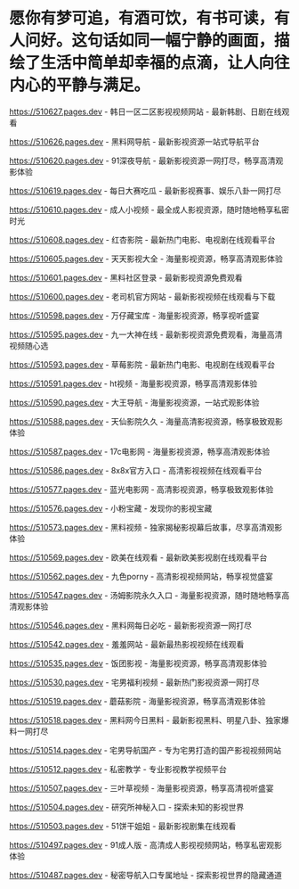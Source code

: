 # 愿你有梦可追，有酒可饮，有书可读，有人问好。这句话如同一幅宁静的画面，描绘了生活中简单却幸福的点滴，让人向往内心的平静与满足。

https://510627.pages.dev - 韩日一区二区影视视频网站 - 最新韩剧、日剧在线观看

https://510626.pages.dev - 黑料网导航 - 最新影视资源一站式导航平台

https://510620.pages.dev - 91深夜导航 - 最新影视资源一网打尽，畅享高清观影体验

https://510619.pages.dev - 每日大赛吃瓜 - 最新影视赛事、娱乐八卦一网打尽

https://510610.pages.dev - 成人小视频 - 最全成人影视资源，随时随地畅享私密时光

https://510608.pages.dev - 红杏影院 - 最新热门电影、电视剧在线观看平台

https://510605.pages.dev - 天天影视大全 - 海量影视资源，畅享高清观影体验

https://510601.pages.dev - 黑料社区登录 - 最新影视资源免费观看

https://510600.pages.dev - 老司机官方网站 - 最新影视视频在线观看与下载

https://510598.pages.dev - 万仔藏宝库 - 海量影视资源，畅享视听盛宴

https://510595.pages.dev - 九一大神在线 - 最新影视资源免费观看，海量高清视频随心选

https://510593.pages.dev - 草莓影院 - 最新热门电影、电视剧在线观看平台

https://510591.pages.dev - ht视频 - 海量影视资源，畅享高清观影体验

https://510590.pages.dev - 大王导航 - 海量影视资源，一站式观影体验

https://510588.pages.dev - 天仙影院久久 - 海量高清影视资源，畅享极致观影体验

https://510587.pages.dev - 17c电影网 - 海量影视资源，畅享高清观影体验

https://510586.pages.dev - 8x8x官方入口 - 高清影视视频在线观看平台

https://510577.pages.dev - 蓝光电影网 - 高清影视资源，畅享极致观影体验

https://510576.pages.dev - 小粉宝藏 - 发现你的影视宝藏

https://510573.pages.dev - 黑料视频 - 独家揭秘影视幕后故事，尽享高清观影体验

https://510569.pages.dev - 欧美在线观看 - 最新欧美影视剧在线观看平台

https://510562.pages.dev - 九色porny - 高清影视视频网站，畅享视觉盛宴

https://510547.pages.dev - 汤姆影院永久入口 - 海量影视资源，随时随地畅享高清观影体验

https://510546.pages.dev - 黑料网每日必吃 - 最新影视资源一网打尽

https://510542.pages.dev - 羞羞网站 - 最新最热影视视频在线观看

https://510535.pages.dev - 饭团影视 - 海量影视资源，畅享高清观影体验

https://510530.pages.dev - 宅男福利视频 - 最新热门影视资源一网打尽

https://510519.pages.dev - 蘑菇影院 - 海量影视资源，畅享高清观影体验

https://510518.pages.dev - 黑料网今日黑料 - 最新影视黑料、明星八卦、独家爆料一网打尽

https://510514.pages.dev - 宅男导航国产 - 专为宅男打造的国产影视视频网站

https://510512.pages.dev - 私密教学 - 专业影视教学视频平台

https://510507.pages.dev - 三叶草视频 - 海量影视资源，畅享高清视听盛宴

https://510504.pages.dev - 研究所神秘入口 - 探索未知的影视世界

https://510503.pages.dev - 51饼干姐姐 - 最新影视剧集在线观看

https://510497.pages.dev - 91成人版 - 高清成人影视视频网站，畅享私密观影体验

https://510487.pages.dev - 秘密导航入口专属地址 - 探索影视世界的隐藏通道

